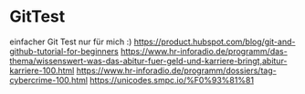 # GitTest
einfacher Git Test nur für mich :)
https://product.hubspot.com/blog/git-and-github-tutorial-for-beginners
https://www.hr-inforadio.de/programm/das-thema/wissenswert-was-das-abitur-fuer-geld-und-karriere-bringt,abitur-karriere-100.html
https://www.hr-inforadio.de/programm/dossiers/tag-cybercrime-100.html
https://unicodes.smpc.io/%F0%93%81%81
